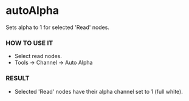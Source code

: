 # autoAlpha

Sets alpha to 1 for selected 'Read' nodes.

### HOW TO USE IT

* Select read nodes.
* Tools -> Channel -> Auto Alpha

### RESULT

* Selected 'Read' nodes have their alpha channel set to 1 (full white).